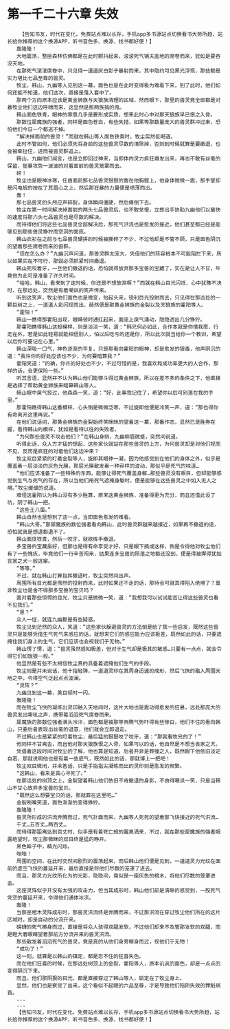 # 第一千二十六章 失效
        【告知书友，时代在变化，免费站点难以长存，手机app多书源站点切换看书大势所趋，站长给你推荐的这个换源APP，听书音色多、换源、找书都好使！】
       轰隆隆！
       大地震荡，整座森林仿佛都是在此时颤抖起来，滚滚死气铺天盖地的席卷而来，犹如是要吞没天地。
       在那死气滚滚席卷中，只见得一道道灰白影子暴射而来，其中隐约可见黑光浮现，那些都是实力堪比七品至尊的兽灵。
       牧尘，韩山，九幽等人见到这一幕，面色也是在此时变得极为难看下来，到了此时，他们如何还能不知道，他们这次，直接是落入套中了。
       那两个方向原本应该是黄金狮族与天狼族清理的区域，然而眼下，那里的兽灵竟全部都是对着牧尘他们这边呼啸而来，这显然是那两族搞的鬼。
       韩山面色铁青，眼神的寒意几乎是要形成实质，想来此时心中对那天狼族早已恨之入骨。
       那数位犀魔族的强者，同样是面色苍白，有些失措，如果等那数量庞大的兽灵群冲过来，恐怕他们今日一个都逃不掉。
       “解决掉面前的兽灵！”而就在韩山等人面色铁青时，牧尘突然低喝道。
       此时不管如何，他们必须先将身前的这些兽灵尽数的清除掉，否则到时候就算是要撤退，也会被牵扯住，进而被兽灵群追上。
       韩山，九幽他们闻言，也是立即回过神来，当即体内灵力疯狂爆发出来，再也不敢有丝毫的保留，狂暴攻势一波波的对着面前的兽灵笼罩而去。
       砰！
       牧尘也是眼神冰寒，任由面前那七品兽灵狠狠的轰在他胸膛上，他身体微微一震，那手掌却是闪电般的按在了其眉心之上，然后那狂暴的力量便是喷薄而出。
       轰！
       那七品兽灵的头颅应声碎裂，身体瞬间僵硬，然后瘫倒下去。
       牧尘在第一时间解决掉面前的两头七品兽灵后，也不敢怠慢，立即出手协助九幽他们以最快的速度将那六头七品兽灵也是尽数的解决。
       而待得他们将这些七品兽灵全部解决后，那死气洪流也是愈发的接近，他们甚至都已经是能够见到那些兽灵狰狞而空洞的面庞。
       韩山衣衫在之前与七品兽灵硬拼的时候被撕碎了不少，不过他却是不管不顾，只是面色阴沉的望着那些席卷而来的兽群。
       “现在怎么办？”九幽沉声问道，那兽灵群太庞大，凭借他们的阵容根本不可能阻拦下来，所以如果实在不可行，那就必须抓紧时间撤退。
       韩山死咬着牙，一旦他们撤退的话，恐怕就得放弃那多宝兽的宝藏了，实在是让人不甘，毕竟他为此可是准备了许久时间。
       “哈哈，韩山，看来到了这时候，你还是不想放弃啊？”而就在韩山目光闪烁，心中犹豫不决时，在那远处，突然是有着嘲讽的笑声传来。
       听到这笑声，牧尘他们面色也是微变，抬起头来，锐利目光投射而去，只见得在那远处的一颗巨树之上，一道道人影闪现而出，赫然便是那黄金狮族的金裂以及天狼族的霍阳等人。
       “霍阳！”
       韩山一瞧得那霍阳出现，眼睛顿时通红起来，面庞上戾气涌动，隐隐透出几分狰狞。
       那霍阳瞧得韩山这般模样，则是淡淡一笑，道：“韩兄何必如此，合作本就是你情我愿，行走在外，若是如此轻易就能相信别人，怕以后吃亏的还是你，所以此次就当给你一个教训，希望以后你可要记在心里。”
       韩山深吸一口气，神色逐渐的平复，只是那看向霍阳的眼神，却是愈发的狠毒，他声阴沉的道：“我许你的好处应该也不少，为何要暗算我？”
       霍阳笑道：“的确，你许的好处也不少，不过可惜的是，我喜欢和成功率更大的人合作，那样的话，会更保险一些。”
       听其言语，显然并不认为韩山他们能够斗得过黄金狮族，所以在差不多的条件之下，他直接是选择了帮助黄金狮族来暗算韩山等人。
       韩山眼中戾气掠过，他森森一笑，道：“好，此事我记住了，希望你以后可别落在我的手里。”
       那霍阳瞧得韩山这番模样，心头倒是微微泛寒，不过旋即他便是冷笑一声，道：“那也得你有命离开这里再说。”
       在他们说话间，那黄金狮族的金裂始终笑眯眯的望着这一幕，那番作态，显然已是胜券在握，看待韩山的模样，犹如是看待以往的失败者。
       “为何那些兽灵不攻击他们？”在韩山身侧，九幽柳眉微蹙，突然间说道。
       听得此话，众人方才猛的想起，这些家伙就站在那些兽灵的上方，为何兽灵却是对他们视而不见，反而是疯狂的对着他们这边冲来？
       牧尘双目紧紧的盯着金裂等人，旋即其眼神一凝，因为他感觉到在他们的身体之外，似乎是覆盖着一层淡淡的灰色光膜，那层光膜散发着一种异样的波动，那似乎是死气的味道…
       “他们应该准备了一些特殊的东西，能够让得死气覆盖身躯…那些兽灵没有眼目，但却能够感觉到生气与死气的存在，所以当他们用死气遮掩身躯时，便是能够在这些兽灵之中如入无人之境。”牧尘缓缓的说道。
       难怪这霍阳认为韩山没有多少胜算，原来这黄金狮族，准备得更为充分，而且还借此设了坑，阴了韩山一把。
       “这些王八蛋。”
       韩山自然也是想到了这一点，当即面色愈发的难看。
       “韩山大哥。”那犀魔族的数位强者看向韩山，此时兽灵群越来越接近，如果再不撤退的话，恐怕就真是想退都退不了。
       韩山面庞铁青，然后一咬牙，就欲挥手撤退。
       多宝兽的宝藏虽好，但那也是得有命享受才好，只是眼下搞成这样，倒是令得他对牧尘他们有了一些愧疚，毕竟他们一行辛苦闯来，结果连多宝兽的陨落之地都还没到，便是得被撵得犹如丧家之犬一般逃窜。
       “等等。”
       不过，就在韩山打算指挥撤退时，牧尘突然间出声。
       周围所有目光都是愕然的投射而来，此时如果还不走的话，那待会可就真得陷入绝境了？莫非牧尘也是舍不得那多宝兽的宝贝吗？
       面对着那些惊愕的目光，牧尘只是微微一笑，道：“我想我可以试试能否让得这些兽灵也看不见我们。”
       “恩？”
       众人一怔，就连九幽都是有些疑惑。
       牧尘见到茫然的众人，笑道：“这些家伙躲避兽灵的方法倒是给了我一些启发，既然这些兽灵只是能够凭借生气死气来感应的话，就想来它们的感应能力应该极差，既然如此的话，只要遮掩住我们身上的生气，它们应该也会视我们于无物。”
       韩山愣了愣，道：“兽灵虽然感知极差，但对于生气却是极其的敏感…只要有一点点，就会令得它们如饿狼一般。”
       他显然是有些不太相信牧尘真的具备着遮掩他们生气的手段。
       牧尘则是并未说话，他十指轻弹，一道道灵印在其周身迅速的成形，然后飞快的融入周围天地之中，令得空气泛起点点波澜。
       “灵阵？”
       九幽见到这一幕，美目顿时一闪。
       轰隆隆！
       而在牧尘飞快的凝练出灵印融入天地间时，这片大地也是震动得愈发的狂暴，远处那庞大的兽灵发出嘶吼之声，携带着滔滔死气席卷而来。
       犀魔族的那数位强者满头冷汗，面色都是被那等奔腾气势吓得有些惨白，他们不住的看向韩山，只要后者表现出丝毫的退意，他们就会立即退走。
       不过韩山也是紧紧的盯着牧尘，最后猛的狠狠咬了咬牙，道：“那就看牧兄的了！”
       他同样不甘离去，而且他对那天狼族恨之入骨，如果可以的话，他自然是不想当丧家之犬。
       凭借着这段时间对牧尘的了解，他也算是知道，后者并非是莽撞之人，既然眼下他依旧淡定自若，那就说明他也是有着一些底气，既然如此的话，那就博上一把吧！
       牧尘双目微闭，并未答话，只是手指指尖凝练而出的灵印则是愈发的频繁。
       “这韩山，看来是真心寻死了。”
       在那远处的树顶之上，金裂望着韩山他们依旧不肯撤退的身影，不由得嘲讽一笑，只是当韩山不甘心放弃多宝兽的宝贝。
       “既然这么想要宝贝的话，那就葬在这里吧…”
       金裂咧嘴笑道，面色渐渐的变得狰狞。
       轰隆隆！
       兽灵所形成的洪流奔腾而过，死气扑面而来，九幽等人死死的望着那飞快接近的死气洪流…
       千丈…五百丈…两百丈…
       而待得那距离达到百丈时，似乎是有着死亡般的腥臭涌来，不过，就在那些犀魔族的强者眼露绝望时，牧尘那微眯的双目终是猛的睁开。
       黑色眸子中，精光闪烁。
       嗡嗡！
       周围的空间，在此时突然间剧烈的震荡起来，而后韩山他们便是见到，一道道灵力光纹在面前的虚空飞快的蔓延开来，最后直接是将他们尽数的笼罩了进去。
       而且，那灵力光纹所化为的光影，隐隐间，竟似是一座灰色的棺木，将他们尽数的笼罩进去。
       这座灵阵似乎并没有太强的攻击力，但当其成形时，韩山他们却是清晰的感觉到，一股死气凭空的蔓延开来，令得他们通体冰凉。
       轰隆！
       当那座棺木灵阵成形时，那兽灵洪流终是奔腾而来，不过那洪流在穿过牧尘他们所在的这片区域时，却是自动的分流开来。
       磅礴的死气檫身而过，直接是将众人骇得双腿发软，不过他们却来不及管那发软的双腿，而是瞪大着眼睛望着那前方分流开来的兽灵洪流。
       那些散发着滔滔死气的兽灵，竟是真的从他们身旁檫身而过，视他们于无物！
       “成功了！”
       这一刻，就算是以韩山的镇定，都是忍不住的狂喜失色。
       而在他们狂喜的时候，在那远处树顶上的金裂，霍阳等人，原本讥讽的面色，却是一点点的变得阴沉下来。
       而且，他们那阴狠的目光，都是直接穿过了韩山等人，锁定在了牧尘身上。
       显然，他们也是察觉了出来，这个看似不起眼的六品至尊，才是导致他们陷阱失效的罪魁祸首。
       ...
       ...
       【告知书友，时代在变化，免费站点难以长存，手机app多书源站点切换看书大势所趋，站长给你推荐的这个换源APP，听书音色多、换源、找书都好使！】